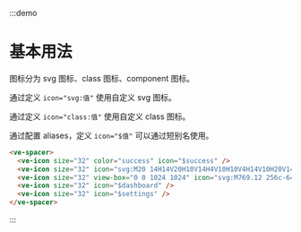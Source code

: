 :::demo

# 基本用法

图标分为 svg 图标、class 图标、component 图标。

通过定义 `icon="svg:值"` 使用自定义 svg 图标。

通过定义 `icon="class:值"` 使用自定义 class 图标。

通过配置 aliases，定义 `icon="$值"` 可以通过短别名使用。

```html
<ve-spacer>
  <ve-icon size="32" color="success" icon="$success" />
  <ve-icon size="32" icon="svg:M20 14H14V20H10V14H4V10H10V4H14V10H20V14Z" />
  <ve-icon size="32" view-box="0 0 1024 1024" icon="svg:M769.12 256c-64.8 0-132.96 41.44-202.56 123.2A793.648 793.648 0 0 0 512 451.52c-13.92-20.8-32.48-46.4-54.56-72.32-69.76-81.76-137.92-123.2-202.56-123.2C109.6 256 0 366.08 0 512s109.6 256 254.88 256c64.8 0 132.96-41.44 202.56-123.2 22.08-25.92 40.64-51.52 54.56-72.32 13.92 20.8 32.48 46.4 54.56 72.32 69.76 81.76 137.92 123.2 202.56 123.2C914.4 768 1024 657.92 1024 512s-109.6-256-254.88-256zM254.88 704C144.32 704 64 623.2 64 512s80.32-192 190.88-192c85.6 0 180.32 126.72 220 192-39.68 65.28-134.4 192-220 192z m514.24 0c-85.6 0-180.32-126.72-220-192 39.68-65.28 134.56-192 220-192C879.68 320 960 400.8 960 512s-80.32 192-190.88 192z" />
  <ve-icon size="32" icon="$dashboard" />
  <ve-icon size="32" icon="$settings" />
</ve-spacer>
```

:::